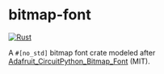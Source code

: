 # bitmap-font

[![Rust](https://github.com/dobrite/bitmap-font/actions/workflows/rust.yml/badge.svg)](https://github.com/dobrite/bitmap-font/actions/workflows/rust.yml)

A `#[no_std]` bitmap font crate modeled after [Adafruit_CircuitPython_Bitmap_Font][1] (MIT).

[1]: https://github.com/adafruit/Adafruit_CircuitPython_Bitmap_Font
